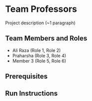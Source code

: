 # Team Professors

Project description (~1 paragraph)

## Team Members and Roles

* Ali Raza (Role 1, Role 2)
* Praharsha (Role 3, Role 4)
* Member 3 (Role 5, Role 6)

## Prerequisites

## Run Instructions
